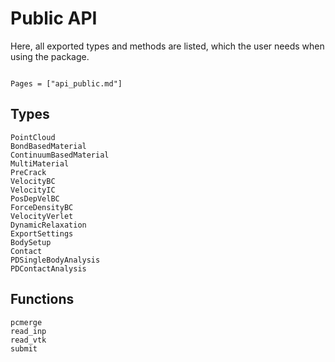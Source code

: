 # Public API

Here, all exported types and methods are listed, which the user needs when using the package.

```@meta

```

```@index
Pages = ["api_public.md"]
```

## Types
```@docs
PointCloud
BondBasedMaterial
ContinuumBasedMaterial
MultiMaterial
PreCrack
VelocityBC
VelocityIC
PosDepVelBC
ForceDensityBC
VelocityVerlet
DynamicRelaxation
ExportSettings
BodySetup
Contact
PDSingleBodyAnalysis
PDContactAnalysis
```

## Functions
```@docs
pcmerge
read_inp
read_vtk
submit
```